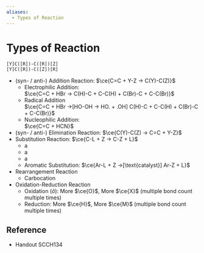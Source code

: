 ```yaml
---
aliases:
  - Types of Reaction
---
```


# Types of Reaction

```smiles
[Y]C([R])-C([R])[Z]
[Y]C([R])-C([Z])[R]
```

- (syn- / anti-) Addition Reaction: $\ce{C=C + Y-Z -> C(Y)-C(Z)}$
	- Electrophilic Addition:  
	  $\ce{C=C + HBr -> C(H)-C + C-C(H) + C(Br)-C + C-C(Br)}$
	- Radical Addition  
	  $\ce{C=C + HBr ->[HO-OH -> HO. + .OH] C(H)-C + C-C(H) + C(Br)-C + C-C(Br)}$
	- Nucleophilic Addition:  
	  $\ce{C=C + HCN}$
- (syn- / anti-) Elimination Reaction: $\ce{C(Y)-C(Z) -> C=C + Y-Z}$
- Substitution Reaction: $\ce{C-L + Z -> C-Z + L}$
	- a
	- a
	- a
	- Aromatic Substitution: $\ce{Ar-L + Z ->[\text{catalyst}] Ar-Z + L}$
- Rearrangement Reaction
	- Carbocation
- Oxidation-Reduction Reaction
	- Oxidation ($\hat{o}$): More $\ce{O}$, More $\ce{X}$ (multiple bond count multiple times)
	- Reduction: More $\ce{H}$, More $\ce{M}$ (multiple bond count multiple times)

## Reference

- Handout SCCH134
